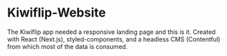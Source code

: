 # Kiwiflip-Website
The Kiwiflip app needed a responsive landing page and this is it. Created with React (Next.js), styled-components, and a headless CMS (Contentful) from which most of the data is consumed.
